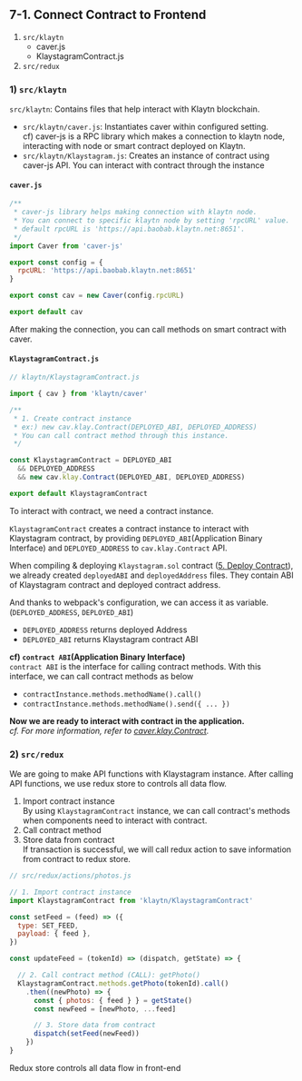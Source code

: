 ## 7-1. Connect Contract to Frontend

1. `src/klaytn`
    * caver.js
    * KlaystagramContract.js
2. `src/redux`


### 1) `src/klaytn`
`src/klaytn`: Contains files that help interact with Klaytn blockchain.
* `src/klaytn/caver.js`: Instantiates caver within configured setting.  
cf) caver-js is a RPC library which makes a connection to klaytn node, interacting with node or smart contract deployed on Klaytn.
* `src/klaytn/Klaystagram.js`: Creates an instance of contract using caver-js API. You can interact with contract through the instance  


#### `caver.js`
```js
/**
 * caver-js library helps making connection with klaytn node.
 * You can connect to specific klaytn node by setting 'rpcURL' value.
 * default rpcURL is 'https://api.baobab.klaytn.net:8651'.
 */
import Caver from 'caver-js'

export const config = {
  rpcURL: 'https://api.baobab.klaytn.net:8651'
}

export const cav = new Caver(config.rpcURL)

export default cav
```

After making the connection, you can call methods on smart contract with caver.

#### `KlaystagramContract.js`
```js
// klaytn/KlaystagramContract.js

import { cav } from 'klaytn/caver'

/**
 * 1. Create contract instance
 * ex:) new cav.klay.Contract(DEPLOYED_ABI, DEPLOYED_ADDRESS)
 * You can call contract method through this instance.
 */

const KlaystagramContract = DEPLOYED_ABI
  && DEPLOYED_ADDRESS
  && new cav.klay.Contract(DEPLOYED_ABI, DEPLOYED_ADDRESS)

export default KlaystagramContract
```

To interact with contract, we need a contract instance. 

`KlaystagramContract` creates a contract instance to interact with Klaystagram contract, by providing `DEPLOYED_ABI`(Application Binary Interface) and `DEPLOYED_ADDRESS` to `cav.klay.Contract` API.

When compiling & deploying `Klaystagram.sol` contract ([5. Deploy Contract](./5-deploy-contract.md)), we already created `deployedABI` and `deployedAddress` files. They contain ABI of Klaystagram contract and deployed contract address.  

And thanks to webpack's configuration, we can access it as variable.(`DEPLOYED_ADDRESS`, `DEPLOYED_ABI`)

* `DEPLOYED_ADDRESS` returns deployed Address  
* `DEPLOYED_ABI` returns Klaystagram contract ABI

**cf) `contract ABI`(Application Binary Interface)**  
`contract ABI` is the interface for calling contract methods. With this interface, we can call contract methods as below
* `contractInstance.methods.methodName().call()`  
* `contractInstance.methods.methodName().send({ ... })`  

**Now we are ready to interact with contract in the application.**  
*cf. For more information, refer to [caver.klay.Contract](https://docs.klaytn.com/sdk/caverjs/caver.klay.Contract).*

### 2) `src/redux`
We are going to make API functions with Klaystagram instance. After calling API functions, we use redux store to controls all data flow.


1. Import contract instance  
By using `KlaystagramContract` instance, we can call contract's methods when components need to interact with contract.
2. Call contract method
3. Store data from contract  
If transaction is successful, we will call redux action to save information from contract to redux store.

```js
// src/redux/actions/photos.js

// 1. Import contract instance
import KlaystagramContract from 'klaytn/KlaystagramContract'

const setFeed = (feed) => ({
  type: SET_FEED,
  payload: { feed },
})

const updateFeed = (tokenId) => (dispatch, getState) => {

  // 2. Call contract method (CALL): getPhoto()
  KlaystagramContract.methods.getPhoto(tokenId).call()
    .then((newPhoto) => {
      const { photos: { feed } } = getState()
      const newFeed = [newPhoto, ...feed]

      // 3. Store data from contract
      dispatch(setFeed(newFeed))
    })
}
```

Redux store controls all data flow in front-end
